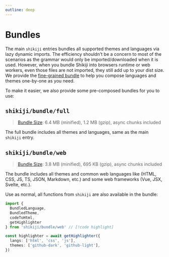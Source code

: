 ```yaml
---
outline: deep
---
```


# Bundles

The main `shikiji` entries bundles all supported themes and languages via lazy dynamic imports. The efficiency shouldn't be a concern to most of the scenarios as the grammar would only be imported/downloaded when it is used. However, when you bundle Shikiji into browsers runtime or web workers, even those files are not imported, they still add up to your dist size. We provide the [fine-grained bundle](/guide/install#fine-grained-bundle) to help you compose languages and themes one-by-one as you need.

To make it easier, we also provide some pre-composed bundles for you to use:

## `shikiji/bundle/full`

> [Bundle Size](/guide/#bundle-size): 6.4 MB (minified), 1.2 MB (gzip), async chunks included

The full bundle includes all themes and languages, same as the main `shikiji` entry.

## `shikiji/bundle/web`

> [Bundle Size](/guide/#bundle-size): 3.8 MB (minified), 695 KB (gzip), async chunks included

The bundle includes all themes and common web languages like (HTML, CSS, JS, TS, JSON, Markdown, etc.) and some web frameworks (Vue, JSX, Svelte, etc.).

Use as normal, all functions from `shikiji` are also available in the bundle:

```ts twoslash
import {
  BundledLanguage,
  BundledTheme,
  codeToHtml,
  getHighlighter
} from 'shikiji/bundle/web' // [!code highlight]

const highlighter = await getHighlighter({
  langs: ['html', 'css', 'js'],
  themes: ['github-dark', 'github-light'],
})
```
